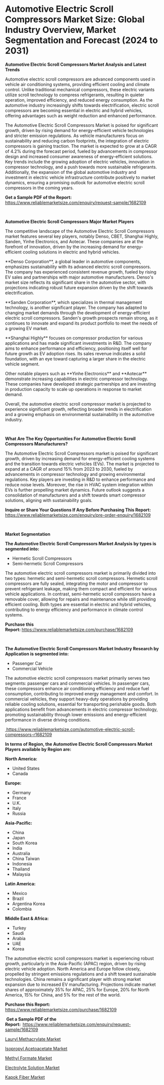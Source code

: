 <p><h1>Automotive Electric Scroll Compressors Market Size: Global Industry Overview, Market Segmentation and Forecast (2024 to 2031)</h1></p><p><strong>Automotive Electric Scroll Compressors Market Analysis and Latest Trends</strong></p>
<p><p>Automotive electric scroll compressors are advanced components used in vehicle air conditioning systems, providing efficient cooling and climate control. Unlike traditional mechanical compressors, these electric variants utilize scroll technology to compress refrigerants, resulting in quieter operation, improved efficiency, and reduced energy consumption. As the automotive industry increasingly shifts towards electrification, electric scroll compressors are becoming essential in electric and hybrid vehicles, offering advantages such as weight reduction and enhanced performance.</p><p>The Automotive Electric Scroll Compressors Market is poised for significant growth, driven by rising demand for energy-efficient vehicle technologies and stricter emission regulations. As vehicle manufacturers focus on sustainability and reducing carbon footprints, the integration of electric compressors is gaining traction. The market is expected to grow at a CAGR of 4.2% during the forecast period, fueled by advancements in compressor design and increased consumer awareness of energy-efficient solutions. Key trends include the growing adoption of electric vehicles, innovation in compressor technology, and a push towards more sustainable refrigerants. Additionally, the expansion of the global automotive industry and investment in electric vehicle infrastructure contribute positively to market dynamics, ensuring a promising outlook for automotive electric scroll compressors in the coming years.</p></p>
<p><strong>Get a Sample PDF of the Report:&nbsp;</strong> <a href="https://www.reliablemarketsize.com/enquiry/request-sample/1682109?utm_campaign=1879&utm_medium=2&utm_source=Github&utm_content=ia&utm_term=11122024&utm_id=automotive-electric-scroll-compressors">https://www.reliablemarketsize.com/enquiry/request-sample/1682109</a></p>
<p>&nbsp;</p>
<p><strong>Automotive Electric Scroll Compressors Major Market Players</strong></p>
<p><p>The competitive landscape of the Automotive Electric Scroll Compressors market features several key players, notably Denso, CBET, Shanghai Highly, Sanden, Yinhe Electronics, and Aotecar. These companies are at the forefront of innovation, driven by the increasing demand for energy-efficient cooling solutions in electric and hybrid vehicles.</p><p>**Denso Corporation**, a global leader in automotive components, emphasizes sustainability with its advanced electric scroll compressors. The company has experienced consistent revenue growth, fueled by rising EV sales and partnerships with major automotive manufacturers. Denso's market size reflects its significant share in the automotive sector, with projections indicating robust future expansion driven by the shift towards electrification.</p><p>**Sanden Corporation**, which specializes in thermal management technology, is another significant player. The company has adapted to changing market demands through the development of energy-efficient electric scroll compressors. Sanden's growth prospects remain strong, as it continues to innovate and expand its product portfolio to meet the needs of a growing EV market.</p><p>**Shanghai Highly** focuses on compressor production for various applications and has made significant investments in R&D. The company aims to enhance performance and efficiency, positioning itself well for future growth as EV adoption rises. Its sales revenue indicates a solid foundation, with an eye toward capturing a larger share in the electric vehicle segment.</p><p>Other notable players such as **Yinhe Electronics** and **Aotecar** demonstrate increasing capabilities in electric compressor technology. These companies have developed strategic partnerships and are investing in production capacity to scale up operations in response to market demand.</p><p>Overall, the automotive electric scroll compressor market is projected to experience significant growth, reflecting broader trends in electrification and a growing emphasis on environmental sustainability in the automotive industry.</p></p>
<p>&nbsp;</p>
<p><strong>What Are The Key Opportunities For Automotive Electric Scroll Compressors Manufacturers?</strong></p>
<p><p>The Automotive Electric Scroll Compressors market is poised for significant growth, driven by increasing demand for energy-efficient cooling systems and the transition towards electric vehicles (EVs). The market is projected to expand at a CAGR of around 15% from 2023 to 2030, fueled by advancements in compressor technology and growing environmental regulations. Key players are investing in R&D to enhance performance and reduce noise levels. Moreover, the rise in HVAC system integration within EVs is further propelling market dynamics. Future outlook suggests a consolidation of manufacturers and a shift towards smart compressor solutions, aligning with sustainability goals.</p></p>
<p><strong>Inquire or Share Your Questions If Any Before Purchasing This Report:</strong> <a href="https://www.reliablemarketsize.com/enquiry/pre-order-enquiry/1682109?utm_campaign=1879&utm_medium=2&utm_source=Github&utm_content=ia&utm_term=11122024&utm_id=automotive-electric-scroll-compressors">https://www.reliablemarketsize.com/enquiry/pre-order-enquiry/1682109</a></p>
<p>&nbsp;</p>
<p><strong>Market Segmentation</strong></p>
<p><strong>The Automotive Electric Scroll Compressors Market Analysis by types is segmented into:</strong></p>
<p><ul><li>Hermetic Scroll Compressors</li><li>Semi-hermetic Scroll Compressors</li></ul></p>
<p><p>The automotive electric scroll compressors market is primarily divided into two types: hermetic and semi-hermetic scroll compressors. Hermetic scroll compressors are fully sealed, integrating the motor and compressor to prevent refrigerant leakage, making them compact and efficient for various vehicle applications. In contrast, semi-hermetic scroll compressors have a removable cover, allowing for repairs and maintenance while still providing efficient cooling. Both types are essential in electric and hybrid vehicles, contributing to energy efficiency and performance in climate control systems.</p></p>
<p><strong>Purchase this Report:&nbsp;</strong><a href="https://www.reliablemarketsize.com/purchase/1682109?utm_campaign=1879&utm_medium=2&utm_source=Github&utm_content=ia&utm_term=11122024&utm_id=automotive-electric-scroll-compressors">https://www.reliablemarketsize.com/purchase/1682109</a></p>
<p>&nbsp;</p>
<p><strong>The Automotive Electric Scroll Compressors Market Industry Research by Application is segmented into:</strong></p>
<p><ul><li>Passenger Car</li><li>Commercial Vehicle</li></ul></p>
<p><p>The automotive electric scroll compressors market primarily serves two segments: passenger cars and commercial vehicles. In passenger cars, these compressors enhance air conditioning efficiency and reduce fuel consumption, contributing to improved energy management and comfort. In commercial vehicles, they support heavy-duty operations by providing reliable cooling solutions, essential for transporting perishable goods. Both applications benefit from advancements in electric compressor technology, promoting sustainability through lower emissions and energy-efficient performance in diverse driving conditions.</p></p>
<p><a href="https://www.reliablemarketsize.com/automotive-electric-scroll-compressors-r1682109?utm_campaign=1879&utm_medium=2&utm_source=Github&utm_content=ia&utm_term=11122024&utm_id=automotive-electric-scroll-compressors">&nbsp;https://www.reliablemarketsize.com/automotive-electric-scroll-compressors-r1682109</a></p>
<p><strong>In terms of Region, the Automotive Electric Scroll Compressors Market Players available by Region are:</strong></p>
<p>
    <p> <strong> North America: </strong>
        <ul>
            <li>United States</li>
            <li>Canada</li>
        </ul>
        </p> 
    <p> <strong> Europe: </strong>
        <ul>
            <li>Germany</li>
            <li>France</li>
            <li>U.K.</li>
            <li>Italy</li>
            <li>Russia</li>
        </ul>
        </p> 
    <p> <strong> Asia-Pacific: </strong>
        <ul>
            <li>China</li>
            <li>Japan</li>
            <li>South Korea</li>
            <li>India</li>
            <li>Australia</li>
            <li>China Taiwan</li>
            <li>Indonesia</li>
            <li>Thailand</li>
            <li>Malaysia</li>
        </ul>
        </p> 
    <p> <strong> Latin America: </strong>
        <ul>
            <li>Mexico</li>
            <li>Brazil</li>
            <li>Argentina Korea</li>
            <li>Colombia</li>
        </ul>
        </p> 
    <p> <strong> Middle East & Africa: </strong>
        <ul>
            <li>Turkey</li>
            <li>Saudi</li>
            <li>Arabia</li>
            <li>UAE</li>
            <li>Korea</li>
        </ul>
    </p>
    </p>
<p><p>The automotive electric scroll compressors market is experiencing robust growth, particularly in the Asia-Pacific (APAC) region, driven by rising electric vehicle adoption. North America and Europe follow closely, propelled by stringent emissions regulations and a shift toward sustainable technologies. China remains a significant player with strong market expansion due to increased EV manufacturing. Projections indicate market shares of approximately 35% for APAC, 25% for Europe, 20% for North America, 15% for China, and 5% for the rest of the world.</p></p>
<p><strong>Purchase this Report: </strong><a href="https://www.reliablemarketsize.com/purchase/1682109?utm_campaign=1879&utm_medium=2&utm_source=Github&utm_content=ia&utm_term=11122024&utm_id=automotive-electric-scroll-compressors">https://www.reliablemarketsize.com/purchase/1682109</a></p>
<p>&nbsp;<strong>Get a Sample PDF of the Report:&nbsp;&nbsp;</strong><a href="https://www.reliablemarketsize.com/enquiry/request-sample/1682109?utm_campaign=1879&utm_medium=2&utm_source=Github&utm_content=ia&utm_term=11122024&utm_id=automotive-electric-scroll-compressors">https://www.reliablemarketsize.com/enquiry/request-sample/1682109</a></p>
<p><strong></strong></p>
<p><p><a href="https://www.linkedin.com/pulse/detailed-analysis-lauryl-methacrylate-market-size-dynamics-zhmrc?utm_campaign=1879&utm_medium=2&utm_source=Github&utm_content=ia&utm_term=11122024&utm_id=automotive-electric-scroll-compressors">Lauryl Methacrylate Market</a></p><p><a href="https://www.linkedin.com/pulse/intense-competition-growth-expected-isopropyl-acetoacetate-market-drvpc?utm_campaign=1879&utm_medium=2&utm_source=Github&utm_content=ia&utm_term=11122024&utm_id=automotive-electric-scroll-compressors">Isopropyl Acetoacetate Market</a></p><p><a href="https://www.linkedin.com/pulse/global-analysis-methyl-formate-market-size-scope-2024-2031-pincc?utm_campaign=1879&utm_medium=2&utm_source=Github&utm_content=ia&utm_term=11122024&utm_id=automotive-electric-scroll-compressors">Methyl Formate Market</a></p><p><a href="https://www.linkedin.com/pulse/understanding-supply-demand-dynamics-insights-from-electrolyte-w2ezc?utm_campaign=1879&utm_medium=2&utm_source=Github&utm_content=ia&utm_term=11122024&utm_id=automotive-electric-scroll-compressors">Electrolyte Solution Market</a></p><p><a href="https://www.linkedin.com/pulse/acomprehensive-analysis-kapok-fiber-market-covering-size-segmentation-wikwc?utm_campaign=1879&utm_medium=2&utm_source=Github&utm_content=ia&utm_term=11122024&utm_id=automotive-electric-scroll-compressors">Kapok Fiber Market</a></p></p>